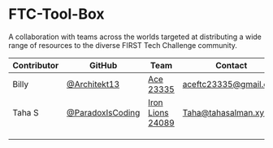 # FTC-Tool-Box
A collaboration with teams across the worlds targeted at distributing a wide range of resources to the diverse FIRST Tech Challenge community.

| Contributor | GitHub | Team | Contact |
| ---- | ---- | ---- | ---- |
| Billy | [@Architekt13](https://github.com/Architekt13) | [Ace 23335](https://www.instagram.com/ace_ftc_23335/) | aceftc23335@gmail.com |
| Taha S | [@ParadoxIsCoding](https://github.com/paradoxiscoding) | [Iron Lions 24089](https://www.instagram.com/ironlionsftc/) | Taha@tahasalman.xyz |
|  |  |  |  |
|  |  |  |  |
|  |  |  |  |



